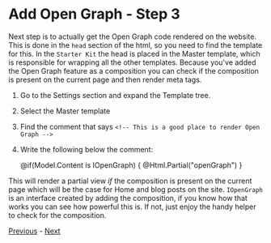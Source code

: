 # Add Open Graph - Step 3
Next step is to actually get the Open Graph code rendered on the website. This is done in the `head` section of the html, so you need to find the template for this. In the `Starter Kit` the head is placed in the Master template, which is responsible for wrapping all the other templates. Because you've added the Open Graph feature as a composition you can check if the composition is present on the current page and then render meta tags.

1. Go to the Settings section and expand the Template tree.
2. Select the Master template
3. Find the comment that says `<!-- This is a good place to render Open Graph -->`
4. Write the following below the comment:


    @if(Model.Content is IOpenGraph) {
        @Html.Partial("openGraph")
    }

This will render a partial view *if* the composition is present on the current page which will be the case for Home and blog posts on the site. `IOpenGraph` is an interface created by adding the composition, if you know how that works you can see how powerful this is. If not, just enjoy the handy helper to check for the composition.

[Previous](step-2.md) - [Next](step-4.md)